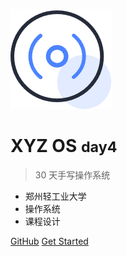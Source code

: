 ![logo](/image_md/logo.png)

# XYZ OS <small>day4</small>

> 30 天手写操作系统

- 郑州轻工业大学
- 操作系统
- 课程设计

[GitHub](https://github.com/xwwwb/XYZ_OS)
[Get Started](#xyz-os🐧)
